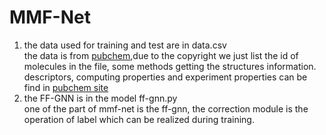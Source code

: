 # MMF-Net
1. the data used for training and test are in data.csv  
the data is from [pubchem](https://pubchem.ncbi.nlm.nih.gov/),due to the copyright we just list the id of molecules in the file, some methods getting the structures information. descriptors, computing properties and experiment properties can be find in [pubchem site](https://pubchemdocs.ncbi.nlm.nih.gov/programmatic-access)
2. the FF-GNN is in the model ff-gnn.py    
one of the part of mmf-net is the ff-gnn, the correction module is the operation of label which can be realized during training.
